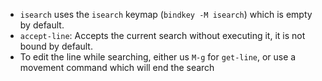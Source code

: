 - `isearch` uses the `isearch` keymap (`bindkey -M isearch`) which is empty by default.
- `accept-line`: Accepts the current search without executing it, it is not bound by default.
- To edit the line while searching, either us `M-g` for `get-line`, or use a movement command which will end the search
